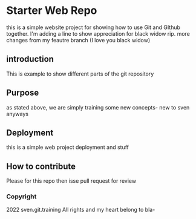 # Starter Web Repo

this is a simple website project for showing how to use Git and GIthub together.
I'm adding a line to show appreciation for black widow rip. more changes from my feautre branch (I love you black widow)

## introduction
This is example to show different parts of the git repository

## Purpose

as stated above, we are simply training some new concepts- new to sven anyways

## Deployment

this is a simple web project deployment and stuff

## How to contribute

Please for this repo then isse pull request for review

### Copyright

2022 sven.git.training All rights and my heart belong to bla-

